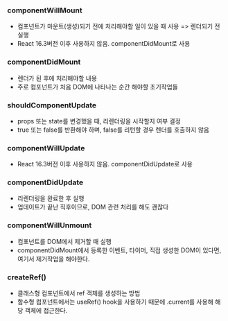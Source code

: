
### componentWillMount
- 컴포넌트가 마운트(생성)되기  전에 처리해야할 일이 있을 때 사용 => 렌더되기 전 실행
- React 16.3버전 이후 사용하지 않음. componentDidMount로 사용

### componentDidMount
- 렌더가 된 후에 처리해야할 내용
- 주로 컴포넌트가 처음 DOM에 나타나는 순간 해야할 초기작업들

### shouldComponentUpdate
- props 또는 state를 변경했을 때, 리렌더링을 시작할지 여부 결정
- true 또는 false를 반환해야 하며, false를 리턴할 경우 렌더를 호출하지 않음

### componentWillUpdate
- React 16.3버전 이후 사용하지 않음. componentDidUpdate로 사용

### componentDidUpdate
- 리렌더링을 완료한 후 실행
- 업데이트가 끝난 직후이므로, DOM 관련 처리를 해도 괜찮다

### componentWillUnmount
- 컴포넌트를 DOM에서 제거할 때 실행
- componentDidMount에서 등록한 이벤트, 타이머, 직접 생성한 DOM이 있다면, 여기서 제거작업을 해야한다.

### createRef()
- 클래스형 컴포넌트에서 ref 객체를 생성하는 방법
- 함수형 컴포넌트에서는 useRef() hook을 사용하기 때문에 .current를 사용해 해당 객체에 접근한다.
